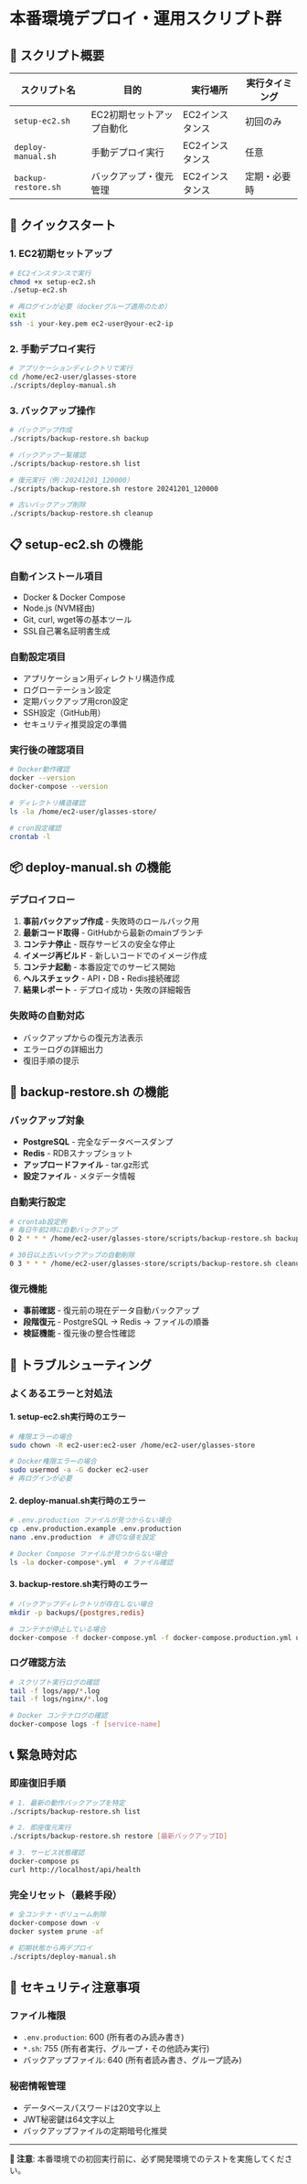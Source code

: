 # 本番環境デプロイ・運用スクリプト群

## 📁 スクリプト概要

| スクリプト名 | 目的 | 実行場所 | 実行タイミング |
|------------|------|---------|---------------|
| `setup-ec2.sh` | EC2初期セットアップ自動化 | EC2インスタンス | 初回のみ |
| `deploy-manual.sh` | 手動デプロイ実行 | EC2インスタンス | 任意 |
| `backup-restore.sh` | バックアップ・復元管理 | EC2インスタンス | 定期・必要時 |

## 🚀 クイックスタート

### 1. EC2初期セットアップ
```bash
# EC2インスタンスで実行
chmod +x setup-ec2.sh
./setup-ec2.sh

# 再ログインが必要（dockerグループ適用のため）
exit
ssh -i your-key.pem ec2-user@your-ec2-ip
```

### 2. 手動デプロイ実行
```bash
# アプリケーションディレクトリで実行
cd /home/ec2-user/glasses-store
./scripts/deploy-manual.sh
```

### 3. バックアップ操作
```bash
# バックアップ作成
./scripts/backup-restore.sh backup

# バックアップ一覧確認
./scripts/backup-restore.sh list

# 復元実行（例：20241201_120000）
./scripts/backup-restore.sh restore 20241201_120000

# 古いバックアップ削除
./scripts/backup-restore.sh cleanup
```

## 📋 setup-ec2.sh の機能

### 自動インストール項目
- Docker & Docker Compose
- Node.js (NVM経由)
- Git, curl, wget等の基本ツール
- SSL自己署名証明書生成

### 自動設定項目
- アプリケーション用ディレクトリ構造作成
- ログローテーション設定
- 定期バックアップ用cron設定
- SSH設定（GitHub用）
- セキュリティ推奨設定の準備

### 実行後の確認項目
```bash
# Docker動作確認
docker --version
docker-compose --version

# ディレクトリ構造確認
ls -la /home/ec2-user/glasses-store/

# cron設定確認
crontab -l
```

## 📦 deploy-manual.sh の機能

### デプロイフロー
1. **事前バックアップ作成** - 失敗時のロールバック用
2. **最新コード取得** - GitHubから最新のmainブランチ
3. **コンテナ停止** - 既存サービスの安全な停止
4. **イメージ再ビルド** - 新しいコードでのイメージ作成
5. **コンテナ起動** - 本番設定でのサービス開始
6. **ヘルスチェック** - API・DB・Redis接続確認
7. **結果レポート** - デプロイ成功・失敗の詳細報告

### 失敗時の自動対応
- バックアップからの復元方法表示
- エラーログの詳細出力
- 復旧手順の提示

## 💾 backup-restore.sh の機能

### バックアップ対象
- **PostgreSQL** - 完全なデータベースダンプ
- **Redis** - RDBスナップショット
- **アップロードファイル** - tar.gz形式
- **設定ファイル** - メタデータ情報

### 自動実行設定
```bash
# crontab設定例
# 毎日午前2時に自動バックアップ
0 2 * * * /home/ec2-user/glasses-store/scripts/backup-restore.sh backup

# 30日以上古いバックアップの自動削除
0 3 * * * /home/ec2-user/glasses-store/scripts/backup-restore.sh cleanup
```

### 復元機能
- **事前確認** - 復元前の現在データ自動バックアップ
- **段階復元** - PostgreSQL → Redis → ファイルの順番
- **検証機能** - 復元後の整合性確認

## 🔧 トラブルシューティング

### よくあるエラーと対処法

#### 1. setup-ec2.sh実行時のエラー
```bash
# 権限エラーの場合
sudo chown -R ec2-user:ec2-user /home/ec2-user/glasses-store

# Docker権限エラーの場合
sudo usermod -a -G docker ec2-user
# 再ログインが必要
```

#### 2. deploy-manual.sh実行時のエラー
```bash
# .env.production ファイルが見つからない場合
cp .env.production.example .env.production
nano .env.production  # 適切な値を設定

# Docker Compose ファイルが見つからない場合
ls -la docker-compose*.yml  # ファイル確認
```

#### 3. backup-restore.sh実行時のエラー
```bash
# バックアップディレクトリが存在しない場合
mkdir -p backups/{postgres,redis}

# コンテナが停止している場合
docker-compose -f docker-compose.yml -f docker-compose.production.yml up -d
```

### ログ確認方法
```bash
# スクリプト実行ログの確認
tail -f logs/app/*.log
tail -f logs/nginx/*.log

# Docker コンテナログの確認
docker-compose logs -f [service-name]
```

## 📞 緊急時対応

### 即座復旧手順
```bash
# 1. 最新の動作バックアップを特定
./scripts/backup-restore.sh list

# 2. 即座復元実行
./scripts/backup-restore.sh restore [最新バックアップID]

# 3. サービス状態確認
docker-compose ps
curl http://localhost/api/health
```

### 完全リセット（最終手段）
```bash
# 全コンテナ・ボリューム削除
docker-compose down -v
docker system prune -af

# 初期状態から再デプロイ
./scripts/deploy-manual.sh
```

## 🔐 セキュリティ注意事項

### ファイル権限
- `.env.production`: 600 (所有者のみ読み書き)
- `*.sh`: 755 (所有者実行、グループ・その他読み実行)
- バックアップファイル: 640 (所有者読み書き、グループ読み)

### 秘密情報管理
- データベースパスワードは20文字以上
- JWT秘密鍵は64文字以上
- バックアップファイルの定期暗号化推奨

---

**📝 注意**: 本番環境での初回実行前に、必ず開発環境でのテストを実施してください。